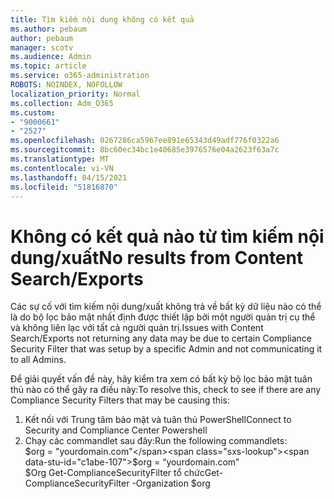 ```yaml
---
title: Tìm kiếm nội dung không có kết quả
ms.author: pebaum
author: pebaum
manager: scotv
ms.audience: Admin
ms.topic: article
ms.service: o365-administration
ROBOTS: NOINDEX, NOFOLLOW
localization_priority: Normal
ms.collection: Adm_O365
ms.custom:
- "9000661"
- "2527"
ms.openlocfilehash: 0267286ca5967ee891e65343d49adf776f0322a6
ms.sourcegitcommit: 8bc60ec34bc1e40685e3976576e04a2623f63a7c
ms.translationtype: MT
ms.contentlocale: vi-VN
ms.lasthandoff: 04/15/2021
ms.locfileid: "51816870"
---
```

# <a name="no-results-from-content-searchexports"></a><span data-ttu-id="c1abe-102">Không có kết quả nào từ tìm kiếm nội dung/xuất</span><span class="sxs-lookup"><span data-stu-id="c1abe-102">No results from Content Search/Exports</span></span>

<span data-ttu-id="c1abe-103">Các sự cố với tìm kiếm nội dung/xuất không trả về bất kỳ dữ liệu nào có thể là do bộ lọc bảo mật nhất định được thiết lập bởi một người quản trị cụ thể và không liên lạc với tất cả người quản trị.</span><span class="sxs-lookup"><span data-stu-id="c1abe-103">Issues with Content Search/Exports not returning any data may be due to certain Compliance Security Filter that was setup by a specific Admin and not communicating it to all Admins.</span></span>

<span data-ttu-id="c1abe-104">Để giải quyết vấn đề này, hãy kiểm tra xem có bất kỳ bộ lọc bảo mật tuân thủ nào có thể gây ra điều này:</span><span class="sxs-lookup"><span data-stu-id="c1abe-104">To resolve this, check to see if there are any Compliance Security Filters that may be causing this:</span></span>
1. <span data-ttu-id="c1abe-105">Kết nối với Trung tâm bảo mật và tuân thủ PowerShell</span><span class="sxs-lookup"><span data-stu-id="c1abe-105">Connect to Security and Compliance Center Powershell</span></span>
2. <span data-ttu-id="c1abe-106">Chạy các commandlet sau đây:</span><span class="sxs-lookup"><span data-stu-id="c1abe-106">Run the following commandlets:</span></span>
<br><span data-ttu-id="c1abe-107">$org = "yourdomain.com"</span><span class="sxs-lookup"><span data-stu-id="c1abe-107">$org = “yourdomain.com”</span></span>
<br><span data-ttu-id="c1abe-108">$Org Get-ComplianceSecurityFilter tổ chức</span><span class="sxs-lookup"><span data-stu-id="c1abe-108">Get-ComplianceSecurityFilter -Organization $org</span></span>
